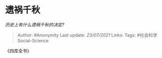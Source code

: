 # 遗祸千秋
*历史上有什么遗祸千秋的决定?*

> Author: #Anonymity
Last update: *23/07/2021* 
Links: 
Tags: #社会科学Social-Science 

 
《四库全书》



